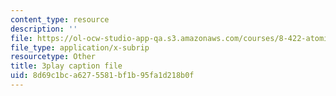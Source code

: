 ```yaml
---
content_type: resource
description: ''
file: https://ol-ocw-studio-app-qa.s3.amazonaws.com/courses/8-422-atomic-and-optical-physics-ii-spring-2013/8d69c1bca6275581bf1b95fa1d218b0f_O92M9n8uIGY.vtt
file_type: application/x-subrip
resourcetype: Other
title: 3play caption file
uid: 8d69c1bc-a627-5581-bf1b-95fa1d218b0f
---
```

